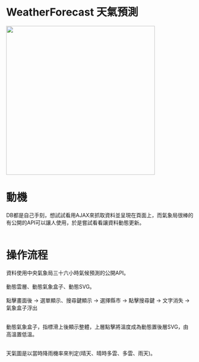 # WeatherForecast 天氣預測

<img src="https://images.cakeresume.com/NXXav/a0988525938/0f5871ae-75be-4d42-a2ed-93035cfbe934.png" alt="" style="width: 400px; height: 400px;">

# 動機
DB都是自己手刻，想試試看用AJAX來抓取資料並呈現在頁面上，而氣象局很棒的有公開的API可以讓人使用，於是嘗試看看讓資料動態更新。<br><br>

# 操作流程
資料使用中央氣象局三十六小時氣候預測的公開API。<br><br>
動態雲層、動態氣象盒子、動態SVG。<br><br>
點擊畫面後 -> 選單顯示、搜尋鍵顯示 -> 選擇縣市 -> 點擊搜尋鍵 -> 文字消失 -> 氣象盒子浮出<br><br>

動態氣象盒子，指標滑上後顯示整體，上層點擊將溫度成為動態置後層SVG，由高溫置低溫。<br><br>

天氣圖是以當時降雨機率來判定(晴天、晴時多雲、多雲、雨天)。
